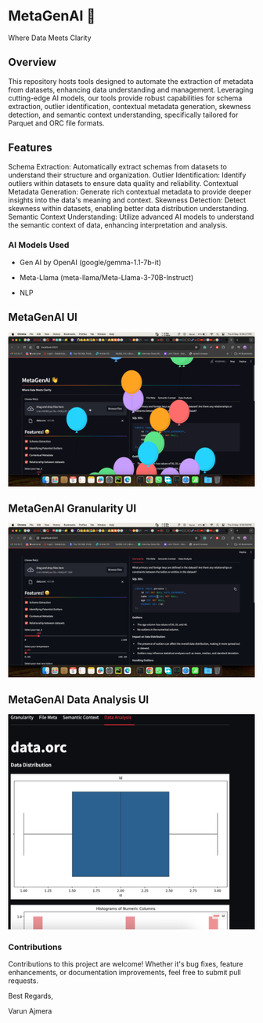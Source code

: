 # MetaGenAI 👋
Where Data Meets Clarity
 ## Overview

This repository hosts tools designed to automate the extraction of metadata from datasets, enhancing data understanding and management. Leveraging cutting-edge AI models, our tools provide robust capabilities for schema extraction, outlier identification, contextual metadata generation, skewness detection, and semantic context understanding, specifically tailored for Parquet and ORC file formats.

## Features

Schema Extraction: Automatically extract schemas from datasets to understand their structure and organization.
Outlier Identification: Identify outliers within datasets to ensure data quality and reliability.
Contextual Metadata Generation: Generate rich contextual metadata to provide deeper insights into the data's meaning and context.
Skewness Detection: Detect skewness within datasets, enabling better data distribution understanding.
Semantic Context Understanding: Utilize advanced AI models to understand the semantic context of data, enhancing interpretation and analysis.


### AI Models Used

- Gen AI by OpenAI (google/gemma-1.1-7b-it)

- Meta-Llama (meta-llama/Meta-Llama-3-70B-Instruct)

- NLP

## MetaGenAI UI
![MetaGenAI](./doc/metaGenAI.png "MetaGenAI")

## MetaGenAI Granularity UI
![Granularity](./doc/granularity.png "Granularity")

## MetaGenAI Data Analysis UI
![Data Analysis](./doc/graph.png "Data Analysis")

### Contributions

Contributions to this project are welcome! Whether it's bug fixes, feature enhancements, or documentation improvements, feel free to submit pull requests.


Best Regards, 

Varun Ajmera

